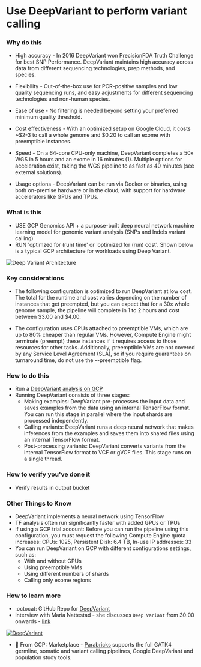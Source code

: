 # Use DeepVariant to perform variant calling

### Why do this
  - High accuracy - In 2016 DeepVariant won PrecisionFDA Truth Challenge for best SNP Performance. DeepVariant maintains high accuracy across data from different sequencing technologies, prep methods, and species.

 - Flexibility - Out-of-the-box use for PCR-positive samples and low quality sequencing runs, and easy adjustments for different sequencing technologies and non-human species.
 - Ease of use - No filtering is needed beyond setting your preferred minimum quality threshold.
 - Cost effectiveness - With an optimized setup on Google Cloud, it costs ~$2-3 to call a whole genome and $0.20 to call an exome with preemptible instances.
 - Speed - On a 64-core CPU-only machine, DeepVariant completes a 50x WGS in 5 hours and an exome in 16 minutes (1). Multiple options for acceleration exist, taking the WGS pipeline to as fast as 40 minutes (see external solutions).
 - Usage options - DeepVariant can be run via Docker or binaries, using both on-premise hardware or in the cloud, with support for hardware accelerators like GPUs and TPUs.

### What is this
- USE GCP Genomics API + a purpose-built deep neural network machine learning model for genomic variant analysis (SNPs and Indels variant calling)
- RUN 'optimzed for (run) time' or 'optimized for (run) cost'.  Shown below is a typical GCP architecture for workloads using Deep Variant.

![Deep Variant Architecture](/images/deep-variant-arch.png)

### Key considerations
 - The following configuration is optimized to run DeepVariant at low cost. The total for the runtime and cost varies depending on the number of instances that get preempted, but you can expect that for a 30x whole genome sample, the pipeline will complete in 1 to 2 hours and cost between $3.00 and $4.00.

 - The configuration uses CPUs attached to preemptible VMs, which are up to 80% cheaper than regular VMs. However, Compute Engine might terminate (preempt) these instances if it requires access to those resources for other tasks. Additionally, preemptible VMs are not covered by any Service Level Agreement (SLA), so if you require guarantees on turnaround time, do not use the --preemptible flag.

### How to do this
 - Run a [DeepVariant analysis on GCP](https://cloud.google.com/genomics/docs/tutorials/deepvariant)
 - Running DeepVariant consists of three stages:
    - Making examples: DeepVariant pre-processes the input data and saves examples from the data using an internal TensorFlow format. You can run this stage in parallel where the input shards are processed independently.
    - Calling variants: DeepVariant runs a deep neural network that makes inferences from the examples and saves them into shared files using an internal TensorFlow format.
    - Post-processing variants: DeepVariant converts variants from the internal TensorFlow format to VCF or gVCF files. This stage runs on a single thread.

### How to verify you've done it
 - Verify results in output bucket

### Other Things to Know
 - DeepVariant implements a neural network using TensorFlow
 - TF analysis often run significantly faster with added GPUs or TPUs
 - If using a GCP trial account:
 Before you can run the pipeline using this configuration, you must request the following Compute Engine quota increases: CPUs: 1025, Persistent Disk: 6.4 TB, In-use IP addresses: 33
  - You can run DeepVariant on GCP with different configurations settings, such as:
    - With and without GPUs
    - Using preemptible VMs
    - Using different numbers of shards
    - Calling only exome regions

### How to learn more
 - :octocat: GitHub Repo for [DeepVariant](https://github.com/google/deepvariant)
 - Interview with Maria Nattestad - she discusses `Deep Variant` from 30:00 onwards - [link](https://www.youtube.com/watch?v=ynX2R-aWkEg)

 [![DeepVariant](/images/deep-variant.png)](https://google.github.io/deepvariant/posts/2018-12-05-improved-non-human-variant-calling-using-species-specific-deepvariant-models/)
 -  📘 From GCP: Marketplace - [Parabricks](https://catalog.ngc.nvidia.com/orgs/nvidia/teams/clara/containers/clara-parabricks-deepvariant) supports the full GATK4 germline, somatic and variant calling pipelines, Google DeepVariant and population study tools.

